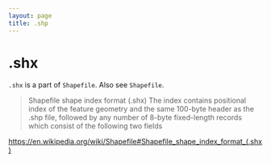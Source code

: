 ```yaml
---
layout: page
title: .shp
---
```


# .shx

`.shx` is a part of `Shapefile`.
Also see `Shapefile`.

> Shapefile shape index format (.shx)
> The index contains positional index of the feature geometry and the same 100-byte header as the .shp file, followed by any number of 8-byte fixed-length records which consist of the following two fields

https://en.wikipedia.org/wiki/Shapefile#Shapefile_shape_index_format_(.shx)
